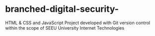 # branched-digital-security-
HTML &amp; CSS and JavaScript Project developed with Git version control within the scope of SEEU University Internet Technologies
